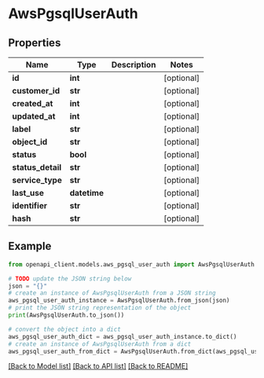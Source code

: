 # AwsPgsqlUserAuth


## Properties

Name | Type | Description | Notes
------------ | ------------- | ------------- | -------------
**id** | **int** |  | [optional] 
**customer_id** | **str** |  | [optional] 
**created_at** | **int** |  | [optional] 
**updated_at** | **int** |  | [optional] 
**label** | **str** |  | [optional] 
**object_id** | **str** |  | [optional] 
**status** | **bool** |  | [optional] 
**status_detail** | **str** |  | [optional] 
**service_type** | **str** |  | [optional] 
**last_use** | **datetime** |  | [optional] 
**identifier** | **str** |  | [optional] 
**hash** | **str** |  | [optional] 

## Example

```python
from openapi_client.models.aws_pgsql_user_auth import AwsPgsqlUserAuth

# TODO update the JSON string below
json = "{}"
# create an instance of AwsPgsqlUserAuth from a JSON string
aws_pgsql_user_auth_instance = AwsPgsqlUserAuth.from_json(json)
# print the JSON string representation of the object
print(AwsPgsqlUserAuth.to_json())

# convert the object into a dict
aws_pgsql_user_auth_dict = aws_pgsql_user_auth_instance.to_dict()
# create an instance of AwsPgsqlUserAuth from a dict
aws_pgsql_user_auth_from_dict = AwsPgsqlUserAuth.from_dict(aws_pgsql_user_auth_dict)
```
[[Back to Model list]](../README.md#documentation-for-models) [[Back to API list]](../README.md#documentation-for-api-endpoints) [[Back to README]](../README.md)


